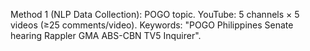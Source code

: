﻿Method 1 (NLP Data Collection): POGO topic.
YouTube: 5 channels × 5 videos (≥25 comments/video).
Keywords: "POGO Philippines Senate hearing Rappler GMA ABS-CBN TV5 Inquirer".
